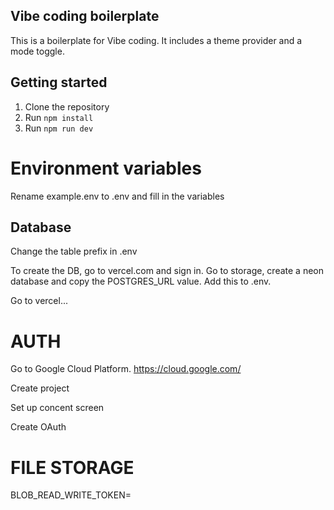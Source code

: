 ## Vibe coding boilerplate

This is a boilerplate for Vibe coding. It includes a theme provider and a mode toggle.

## Getting started

1. Clone the repository
2. Run `npm install`
3. Run `npm run dev`

# Environment variables

Rename example.env to .env and fill in the variables

## Database

Change the table prefix in .env

To create the DB, go to vercel.com and sign in. Go to storage, create a neon database and copy the POSTGRES_URL value.
Add this to .env.

Go to vercel...

# AUTH

Go to Google Cloud Platform.
https://cloud.google.com/

Create project

Set up concent screen

Create OAuth

# FILE STORAGE

BLOB_READ_WRITE_TOKEN=

